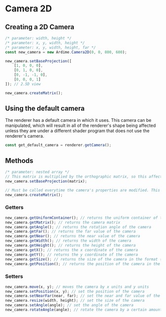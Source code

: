 # Camera 2D
## Creating a 2D Camera
```javascript
/* parameter: width, height */
/* parameter: x, y, width, height */
/* parameter: x, y, width, height, far */
const new_camera = new Ardime.Camera2D(0, 0, 800, 600);

new_camera.setBaseProjection([
	[1, 0, 0, 0],
	[0, 1, 0, 0],
	[0, -1, -1, 0],
	[0, 0, 0, 1]
]); // 2.5D view

new_camera.createMatrix();
```
## Using the default camera
The renderer has a default camera in which it uses. This camera can be manipulated, which will result in all of the renderer's shape being affected unless they are under a different shader program that does not use the renderer's camera.
```javascript
const get_default_camera = renderer.getCamera();
```
## Methods
```javascript
/* parameter: nested array */
// This matrix is multiplied by the orthographic matrix, so this affects the camera's projection
new_camera.setBaseProjection(matrix);

// Must be called everytime the camera's properties are modified. This updates the camera's matrix
new_camera.createMatrix();
```
### Getters
```javascript
new_camera.getUniformContainer(); // returns the uniform container of the camera matrix (used for shaders)
new_camera.getMatrix(); // returns the camera matrix
new_camera.getAngle(); // returns the rotation angle of the camera
new_camera.getFar(); // returns the far value of the camera
new_camera.getNear(); // returns the near value of the camera
new_camera.getWidth(); // returns the width of the camera
new_camera.getHeight(); // returns the height of the camera
new_camera.getX(); // returns the x coordinate of the camera
new_camera.getY(); // returns the y coordinate of the camera
new_camera.getSize(); // returns the size of the camera in the format {width, height}
new_camera.getPosition(); // returns the position of the camera in the format {x, y}
```
### Setters
```javascript
new_camera.move(x, y); // moves the camera by x units and y units
new_camera.setPosition(x, y); // set the position of the camera
new_camera.setNearFar(near, far); // set the near and far value of the camera
new_camera.resize(width, height); // set the size of the camera
new_camera.setAngle(angle); // set the angle of the camera
new_camera.rotateAngle(angle); // rotate the camera by a certain amount of radians
```
